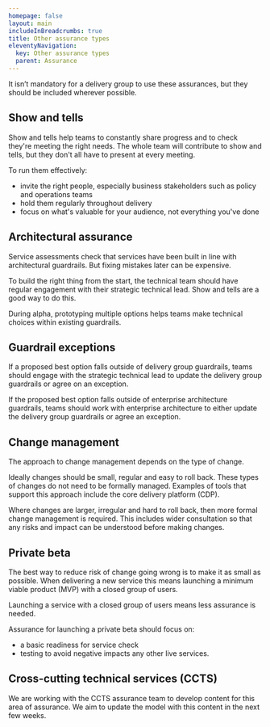 ```yaml
---
homepage: false
layout: main
includeInBreadcrumbs: true
title: Other assurance types
eleventyNavigation:
  key: Other assurance types
  parent: Assurance
---
```


It isn’t mandatory for a delivery group to use these assurances, but they should be included wherever possible. 

## Show and tells 

Show and tells help teams to constantly share progress and to check they're meeting the right needs. The whole team will contribute to show and tells, but they don't all have to present at every meeting. 

To run them effectively: 

* invite the right people, especially business stakeholders such as policy and operations teams 
* hold them regularly throughout delivery 
* focus on what's valuable for your audience, not everything you've done 

## Architectural assurance 

Service assessments check that services have been built in line with architectural guardrails. But fixing mistakes later can be expensive. 

To build the right thing from the start, the technical team should have regular engagement with their strategic technical lead. Show and tells are a good way to do this. 

During alpha, prototyping multiple options helps teams make technical choices within existing guardrails. 

## Guardrail exceptions 

If a proposed best option falls outside of delivery group guardrails, teams should engage with the strategic technical lead to update the delivery group guardrails or agree on an exception. 

If the proposed best option falls outside of enterprise architecture guardrails, teams should work with enterprise architecture to either update the delivery group guardrails or agree an exception. 

## Change management 

The approach to change management depends on the type of change. 

Ideally changes should be small, regular and easy to roll back. These types of changes do not need to be formally managed. Examples of tools that support this approach include the core delivery platform (CDP). 

Where changes are larger, irregular and hard to roll back, then more formal change management is required. This includes wider consultation so that any risks and impact can be understood before making changes. 

## Private beta 

The best way to reduce risk of change going wrong is to make it as small as possible. When delivering a new service this means launching a minimum viable product (MVP) with a closed group of users. 

Launching a service with a closed group of users means less assurance is needed. 

Assurance for launching a private beta should focus on: 

* a basic readiness for service check 
* testing to avoid negative impacts any other live services. 

## Cross-cutting technical services (CCTS) 

We are working with the CCTS assurance team to develop content for this area of assurance. We aim to update the model with this content in the next few weeks. 
